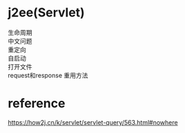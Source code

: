 # j2ee(Servlet)
生命周期  
中文问题  
重定向  
自启动  
打开文件  
request和response 重用方法  

# reference
https://how2j.cn/k/servlet/servlet-query/563.html#nowhere 
